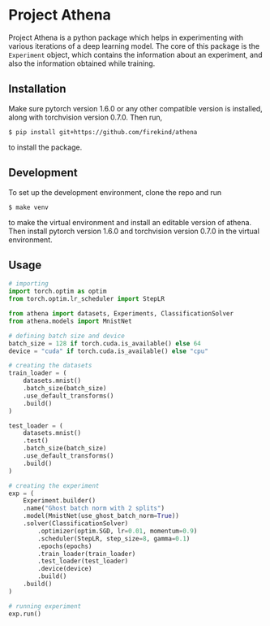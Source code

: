 # Project Athena

Project Athena is a python package which helps in experimenting with various iterations of a deep learning model. The core of this package is the `Experiment` object, which contains the information about an experiment, and also the information obtained while training.

## Installation

Make sure pytorch version 1.6.0 or any other compatible version is installed, along with torchvision version 0.7.0. Then run,

```
$ pip install git+https://github.com/firekind/athena
```
to install the package.

## Development

To set up the development environment, clone the repo and run

```
$ make venv
```

to make the virtual environment and install an editable version of athena. Then install pytorch version 1.6.0 and torchvision version 0.7.0 in the virtual environment.

## Usage

```python
# importing
import torch.optim as optim
from torch.optim.lr_scheduler import StepLR

from athena import datasets, Experiments, ClassificationSolver
from athena.models import MnistNet

# defining batch size and device
batch_size = 128 if torch.cuda.is_available() else 64
device = "cuda" if torch.cuda.is_available() else "cpu"

# creating the datasets 
train_loader = (
    datasets.mnist()
    .batch_size(batch_size)
    .use_default_transforms()
    .build()
)

test_loader = (
    datasets.mnist()
    .test()
    .batch_size(batch_size)
    .use_default_transforms()
    .build()
)

# creating the experiment
exp = (
    Experiment.builder()
    .name("Ghost batch norm with 2 splits")
    .model(MnistNet(use_ghost_batch_norm=True))
    .solver(ClassificationSolver)
        .optimizer(optim.SGD, lr=0.01, momentum=0.9)
        .scheduler(StepLR, step_size=8, gamma=0.1)
        .epochs(epochs)
        .train_loader(train_loader)
        .test_loader(test_loader)
        .device(device)
        .build()
    .build()
)

# running experiment
exp.run()
```
